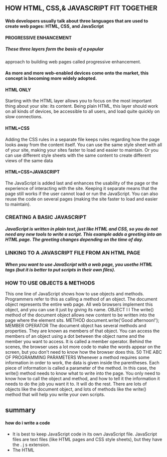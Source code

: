 ## HOW HTML, CSS,& JAVASCRIPT FIT TOGETHER
#### Web developers usually talk about three languages that are used to create web pages: HTML, CSS, and JavaScript
#### PROGRESSIVE ENHANCEMENT
##### These three layers form the basis of a popular
approach to building web pages called
progressive enhancement.
#### As more and more web-enabled devices come onto the market, this concept is becoming more widely adopted.

#### HTML ONLY
Starting with the HTML layer
allows you to focus on the most
important thing about your site:
its content.
Being plain HTML, this layer
should work on all kinds of
devices, be accessible to all
users, and load quite quickly on
slow connections.
#### HTML+CSS
Adding the CSS rules in a
separate file keeps rules
regarding how the page looks
away from the content itself.
You can use the same style sheet
with all of your site, making your
sites faster to load and easier
to maintain. Or you can use
different style sheets with the
same content to create different
views of the same data
#### HTML+CSS+JAVASCRIPT
The JavaScript is added last
and enhances the usability of
the page or the experience of
interacting with the site.
Keeping it separate means
that the page still works if the
user cannot load or run the
JavaScript. You can also reuse
the code on several pages
(making the site faster to load
and easier to maintain).
### CREATING A BASIC JAVASCRIPT

##### JavaScript is written in plain text, just like HTML and CSS, so you do not need any new tools to write a script. This example adds a greeting into an HTML page. The greeting changes depending on the time of day.
### LINKING TO A JAVASCRIPT FILE FROM AN HTML PAGE
#####  When you want to use JavaScript with a web page, you usethe HTML <script> element to tell the browser it is coming across a script. Its sre attribute tells people where the JavaScript file is stored.

### THE SOURCE CODE IS NOT AMENDED
If you look at the source code for the example
you just created, you will see that the HTML is
still exactly the same.
### PLACING THE SCRIPT IN THE PAGE
You may see JavaScript in the HTML between
opening <script> and closing </script> tags
(but it is better to put scripts in their own files).

### HOW TO USE OBJECTS & METHODS 
This one line of JavaScript shows how to use objects and methods. Programmers refer to this as calling a method of an object. 
The document object represents the entire web page. All web browsers implement this object, and you can use it just by giving its name. 
OBJECT I I 
The write() method of the document object allows new content to be written into the page where the <scri pt> element sits. 
METHOD 
document.write('Good afternoon!'); 
MEMBER OPERATOR 
The document object has several methods and properties. They are known as members of that object. 
You can access the members of an object using a dot between the object name and the member you want to access. It is called a member operator. 
Behind the scenes, the browser uses a lot more code to make the words appear on the screen, but you don't need to know how the browser does this. 
50 THE ABC OF PROGRAMMING 
PARAMETERS 
Whenever a method requires some information in order to work, the data is given inside the parentheses. 
Each piece of information is called a parameter of the method. In this case, the write() method needs to know what to write into the page. 
You only need to know how to call the object and method, and how to tell it the information it needs to do the job you want it to. It will do the rest. 
There are lots of objects like the document object, and lots of methods like the write() method that will help you write your own scripts. 
## summary
#### how do i write a code
- It is best to keep JavaScript code in its own JavaScript
file. JavaScript files are text files (like HTML pages and
CSS style sheets), but they have the . j s extension.
- The HTML <script> element is used in HTML pages
to tell the browser to load the JavaScript file (rather like
the <link> element can be used to load a CSS file).
- If you view the source code of the page in the browser,
the JavaScript will not have changed the HTML,
because the script works with the model of the web
page that the browser has created.
### STATEMENTS
A script is a series of instructions that a computer can follow one-by-one.
Each individual instruction or step is known as a statement.
Statements should end with a semicolon.
###### JAVASCRIPT IS CASE SENSITIVE
JavaScript is case sensitive so hourNow means
something different to HourNow or HOURNOW

### comments 
You should write comments to explain what your code does.
They help make your code easier to read and understand.
This can help you and others who read your code
### MULTI-LINE COMM ENTS
To write a comment that stretches over more than
one line, you use a multi-line comment, starting with
the "/*" characters and ending with the * / characters.
Anything between these characters is not processed·
by the JavaScript interpreter.
M ulti-line comments are often used for descriptions
of how the script works, or to prevent a section of
the script from running when testing it.







